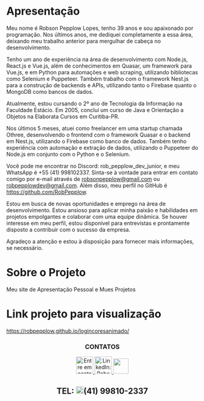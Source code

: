 # Apresentação
Meu nome é Robson Pepplow Lopes, tenho 39 anos e sou apaixonado por programação. Nos últimos anos, me dediquei completamente a essa área, deixando meu trabalho anterior para mergulhar de cabeça no desenvolvimento.

Tenho um ano de experiência na área de desenvolvimento com Node.js, React.js e Vue.js, além de conhecimentos em Quasar, um framework para Vue.js, e em Python para automações e web scraping, utilizando bibliotecas como Selenium e Puppeteer. Também trabalho com o framework Nest.js para a construção de backends e APIs, utilizando tanto o Firebase quanto o MongoDB como bancos de dados.

Atualmente, estou cursando o 2º ano de Tecnologia da Informação na Faculdade Estácio. Em 2005, concluí um curso de Java e Orientação a Objetos na Elaborata Cursos em Curitiba-PR.

Nos últimos 5 meses, atuei como freelancer em uma startup chamada Othree, desenvolvendo o frontend com o framework Quasar e o backend em Nest.js, utilizando o Firebase como banco de dados. Também tenho experiência com automação e extração de dados, utilizando o Puppeteer do Node.js em conjunto com o Python e o Selenium.

Você pode me encontrar no Discord: rob_pepplow_dev_junior, e meu WhatsApp é +55 (41) 998102337. Sinta-se à vontade para entrar em contato comigo por e-mail através de robsonpepplow@gmail.com ou robpepplowdev@gmail.com. Além disso, meu perfil no GitHub é https://github.com/RobPepplow.

Estou em busca de novas oportunidades e emprego na área de desenvolvimento. Estou ansioso para aplicar minha paixão e habilidades em projetos empolgantes e colaborar com uma equipe dinâmica. Se houver interesse em meu perfil, estou disponível para entrevistas e prontamente disposto a contribuir com o sucesso da empresa.

Agradeço a atenção e estou à disposição para fornecer mais informações, se necessário.


# Sobre o Projeto


Meu site de Apresentação Pessoal e Mues Projetos

# Link projeto para visualização

https://robpepplow.github.io/logincoresanimado/



<div align="center">
  <h3 color="red">CONTATOS</h3>
</div>
<div align="center" display="flex" gap="20">
<a href = "mailto:robsonpepplow@gmail.com"><img height="45" width="45" alt="Entre em contato: robsonpepplow@gmail.com" src="https://user-images.githubusercontent.com/106199387/215278918-09bfab55-007e-4d5d-aa06-92599b3b1ddf.png" target="_blank">   </a>
<a href="https://www.linkedin.com/in/RobPepplow" target="_blank"><img height="45" width="45" alt="LinkedIn: RobsonPepplow" src="https://user-images.githubusercontent.com/106199387/215278978-a0132796-df9b-48cb-b36a-1296e5c0dd4f.png" target="_blank">   </a>
<a href="https://github.com/RobPepplow">
  <img height="40" width"60" src="https://user-images.githubusercontent.com/106199387/215277343-78a0a4fd-d469-4b0b-ac5e-b25906bd96c4.png"></a>  
  

  
 ## TEL: <img height="20" width="20" src="https://user-images.githubusercontent.com/106199387/215279006-d0d6053d-6d04-4ef4-aec7-cf36fd133454.png"/>(41) 99810-2337
  
  
</div>
